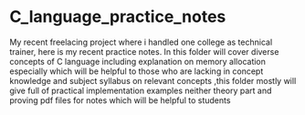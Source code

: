 # C_language_practice_notes
My recent freelacing project where i handled one college as technical trainer, here is my recent practice notes. 
In this folder will cover diverse concepts of C language including explanation on memory allocation especially which will be helpful to those who are lacking in concept knowledge and subject syllabus on relevant concepts ,this folder mostly will give full of practical implementation examples neither theory part and proving pdf files for notes which will be helpful to students
